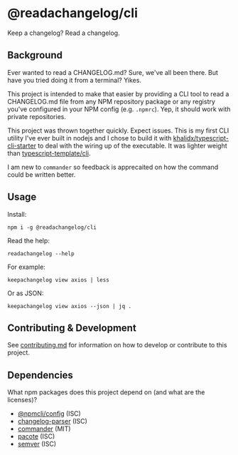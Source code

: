 # @readachangelog/cli

Keep a changelog? Read a changelog.

## Background

Ever wanted to read a CHANGELOG.md? Sure, we've all been there. But have you tried doing it from a terminal? Yikes.

This project is intended to make that easier by providing a CLI tool to read a CHANGELOG.md file from any NPM repository package or any registry you've configured in your NPM config (e.g. `.npmrc`). Yep, it should work with private repositories.

This project was thrown together quickly. Expect issues. This is my first CLI utility I've ever built in nodejs and I chose to build it with [khalidx/typescript-cli-starter](https://github.com/khalidx/typescript-cli-starter) to deal with the wiring up of the executable. It was lighter weight than [typescript-template/cli](https://www.npmjs.com/package/@typescript-template/cli).

I am new to `commander` so feedback is apprecaited on how the command could be written better.

## Usage

Install:

```
npm i -g @readachangelog/cli
```

Read the help:

```
readachangelog --help
```

For example:

```
keepachangelog view axios | less
```

Or as JSON:

```
keepachangelog view axios --json | jq .
```

## Contributing & Development

See [contributing.md](docs/contributing/contributing.md) for information on how to develop or contribute to this project.

## Dependencies

What npm packages does this project depend on (and what are the licenses)?

- [@npmcli/config](https://www.npmjs.com/package/@npmcli/config) (ISC)
- [changelog-parser](https://www.npmjs.com/package/changelog-parser) (ISC)
- [commander](https://www.npmjs.com/package/commander) (MIT)
- [pacote](https://www.npmjs.com/package/pacote) (ISC)
- [semver](https://www.npmjs.com/package/semver) (ISC)
